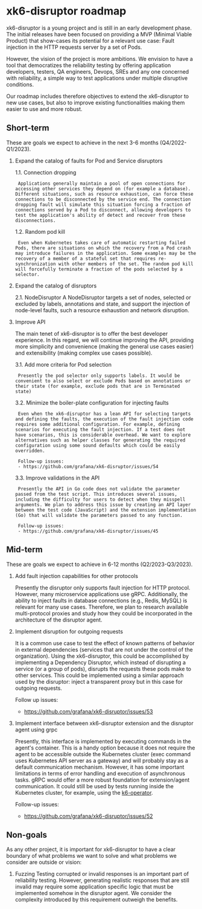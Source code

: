 # xk6-disruptor roadmap

xk6-disruptor is a young project and is still in an early development phase. The initial releases have been focused on providing a MVP (Minimal Viable Product) that show-cases its potential for a relevant use case: Fault injection in the HTTP requests server by a set of Pods.

However, the vision of the project is more ambitions. We envision to have a tool that democratizes the reliability testing by offering application developers, testers, QA engineers, Devops, SREs and any one concerned with reliability, a simple way to test applications under multiple disruptive conditions.

Our roadmap includes therefore objectives to extend the xk6-disruptor to new use cases, but also to improve existing functionalities making them easier to use and more robust.

## Short-term

These are goals we expect to achieve in the next 3-6 months (Q4/2022-Q1/2023).

1. Expand the catalog of faults for Pod and Service disruptors

   1.1. Connection dropping

        Applications generally maintain a pool of open connections for accessing other services they depend on (for example a database). Different situations, such as resource exhaustion, can force these connections to be disconnected by the service end. The connection dropping fault will simulate this situation forcing a fraction of connections served by a Pod to disconnect, allowing developers to test the application's ability of detect and recover from these disconnections.

   1.2. Random pod kill

        Even when Kubernetes takes care of automatic restarting failed Pods, there are situations on which the recovery from a Pod crash may introduce failures in the application. Some examples may be the recovery of a member of a stateful set that requires re-synchronization with other members of the set. The random pod kill will forcefully terminate a fraction of the pods selected by a selector.

2. Expand the catalog of disruptors

   2.1. NodeDisruptor
        A NodeDisruptor targets a set of nodes, selected or excluded by labels, annotations and state, and support the injection of node-level faults, such a resource exhaustion and network disruption.

3. Improve API

   The main tenet of xk6-disruptor is to offer the best developer experience. In this regard, we will continue improving the API, providing more simplicity and convenience (making the general use cases easier) and extensibility (making complex use cases possible).

   3.1. Add more criteria for Pod selection

        Presently the pod selector only supports labels. It would be convenient to also select or exclude Pods based on annotations or their state (for example, exclude pods that are in Terminated state)
 
   3.2. Minimize the boiler-plate configuration for injecting faults

        Even when the xk6-disruptor has a lean API for selecting targets and defining the faults, the execution of the fault injection code requires some additional configuration. For example, defining scenarios for executing the fault injection. If a test does not have scenarios, this is considerable overhead. We want to explore alternatives such as helper classes for generating the required configuration using some sound defaults which could be easily overridden.

        Follow-up issues:
        - https://github.com/grafana/xk6-disruptor/issues/54

   3.3. Improve validations in the API

        Presently the API in Go code does not validate the parameter passed from the test script. This introduces several issues, including the difficulty for users to detect when they misspell arguments. We plan to address this issue by creating an API layer between the test code (JavaScript) and the extension implementation (Go) that will validate the parameters passed to any function.

        Follow-up issues:
        - https://github.com/grafana/xk6-disruptor/issues/45

## Mid-term

These are goals we expect to achieve in 6-12 months (Q2/2023-Q3/2023).

1. Add fault injection capabilities for other protocols

   Presently the disruptor only supports fault injection for HTTP protocol. However, many microservice applications use gRPC. Additionally, the ability to inject faults in database connections (e.g., Redis, MySQL) is relevant for many use cases.
   Therefore, we plan to research available multi-protocol proxies and study how they could be incorporated in the architecture of the disruptor agent.

2. Implement disruption for outgoing requests

   It is a common use case to test the effect of known patterns of behavior in external dependencies (services that are not under the control of the organization). Using the xk6-disruptor, this could be accomplished by implementing a Dependency Disruptor, which instead of disrupting a service (or a group of pods), disrupts the requests these pods make to other services. This could be implemented using a similar approach used by the disruptor: inject a transparent proxy but in this case for outgoing requests.

   Follow up issues:
   - https://github.com/grafana/xk6-disruptor/issues/53


3. Implement interface between xk6-disruptor extension and the disruptor agent using grpc

   Presently, this interface is implemented by executing commands in the agent's container. This is a handy option because it does not require the agent to be accessible outside the Kubernetes cluster (exec command uses Kubernetes API server as a gateway) and will probably stay as a default communication mechanism. However, it has some important limitations in terms of error handling and execution of asynchronous tasks. gRPC would offer a more robust foundation for extension/agent communication. It could still be used by tests running inside the Kubernetes cluster, for example, using the [k6-operator](https://github.com/grafana/k6-operator).

   Follow-up issues:
   - https://github.com/grafana/xk6-disruptor/issues/52


## Non-goals

As any other project, it is important for xk6-disruptor to have a clear boundary of what problems we want to solve and what problems we consider are outside or vision:

1. Fuzzing
   Testing corrupted or invalid responses is an important part of reliability testing.  However, generating realistic responses that are still invalid may require some application specific logic that must be implemented somehow in the disruptor agent. We consider the complexity introduced by this requirement outweigh the benefits.
